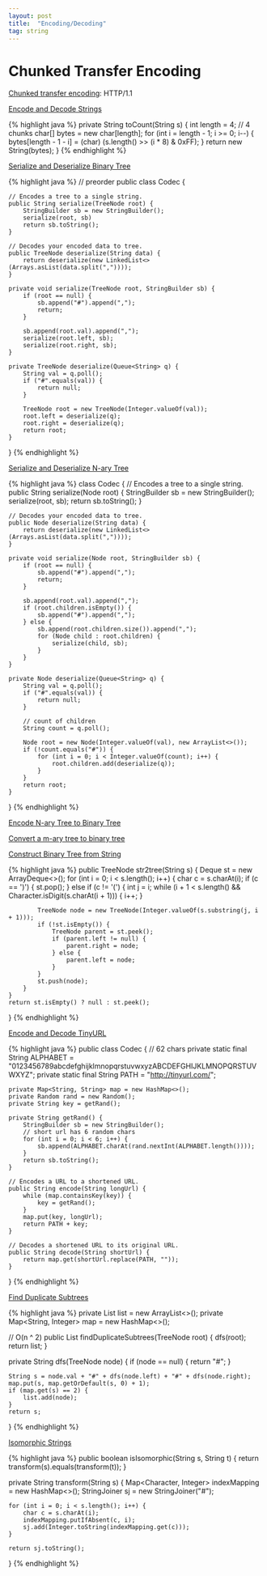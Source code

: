 ```yaml
---
layout: post
title:  "Encoding/Decoding"
tag: string
---
```


# Chunked Transfer Encoding

[Chunked transfer encoding](https://en.wikipedia.org/wiki/Chunked_transfer_encoding): HTTP/1.1

[Encode and Decode Strings][encode-and-decode-strings]

{% highlight java %}
private String toCount(String s) {
    int length = 4;  // 4 chunks
    char[] bytes = new char[length];
    for (int i = length - 1; i >= 0; i--) {
        bytes[length - 1 - i] = (char) (s.length() >> (i * 8) & 0xFF);
    }
    return new String(bytes);
}
{% endhighlight %}

[Serialize and Deserialize Binary Tree][serialize-and-deserialize-binary-tree]

{% highlight java %}
// preorder
public class Codec {

    // Encodes a tree to a single string.
    public String serialize(TreeNode root) {
        StringBuilder sb = new StringBuilder();
        serialize(root, sb)
        return sb.toString();
    }

    // Decodes your encoded data to tree.
    public TreeNode deserialize(String data) {
        return deserialize(new LinkedList<>(Arrays.asList(data.split(","))));
    }
    
    private void serialize(TreeNode root, StringBuilder sb) {
        if (root == null) {
            sb.append("#").append(",");
            return;
        }
        
        sb.append(root.val).append(",");
        serialize(root.left, sb);
        serialize(root.right, sb);
    }
    
    private TreeNode deserialize(Queue<String> q) {
        String val = q.poll();
        if ("#".equals(val)) {
            return null;
        }
        
        TreeNode root = new TreeNode(Integer.valueOf(val));
        root.left = deserialize(q);
        root.right = deserialize(q);
        return root;
    }
}
{% endhighlight %}

[Serialize and Deserialize N-ary Tree][serialize-and-deserialize-n-ary-tree]

{% highlight java %}
class Codec {
    // Encodes a tree to a single string.
    public String serialize(Node root) {
        StringBuilder sb = new StringBuilder();
        serialize(root, sb);
        return sb.toString();
    }
	
    // Decodes your encoded data to tree.
    public Node deserialize(String data) {
        return deserialize(new LinkedList<>(Arrays.asList(data.split(","))));
    }
    
    private void serialize(Node root, StringBuilder sb) {
        if (root == null) {
            sb.append("#").append(",");
            return;
        }
        
        sb.append(root.val).append(",");
        if (root.children.isEmpty()) {
            sb.append("#").append(",");
        } else {
            sb.append(root.children.size()).append(",");
            for (Node child : root.children) {
                serialize(child, sb);
            }
        }
    }
    
    private Node deserialize(Queue<String> q) {
        String val = q.poll();
        if ("#".equals(val)) {
            return null;
        }
        
        // count of children
        String count = q.poll();

        Node root = new Node(Integer.valueOf(val), new ArrayList<>());
        if (!count.equals("#")) {
            for (int i = 0; i < Integer.valueOf(count); i++) {
                root.children.add(deserialize(q));
            }
        }
        return root;
    }
}
{% endhighlight %}

[Encode N-ary Tree to Binary Tree][encode-n-ary-tree-to-binary-tree]

[Convert a m-ary tree to binary tree](https://en.wikipedia.org/wiki/M-ary_tree#Convert_a_m-ary_tree_to_binary_tree)

[Construct Binary Tree from String][construct-binary-tree-from-string]

{% highlight java %}
public TreeNode str2tree(String s) {
    Deque<TreeNode> st = new ArrayDeque<>();
    for (int i = 0; i < s.length(); i++) {
        char c = s.charAt(i);
        if (c == ')') {
            st.pop();
        } else if (c != '(') {
            int j = i;
            while (i + 1 < s.length() && Character.isDigit(s.charAt(i + 1))) {
                i++;
            }

            TreeNode node = new TreeNode(Integer.valueOf(s.substring(j, i + 1)));
            if (!st.isEmpty()) {
                TreeNode parent = st.peek();
                if (parent.left != null) {
                    parent.right = node;
                } else {
                    parent.left = node;
                }
            }
            st.push(node);
        }
    }
    return st.isEmpty() ? null : st.peek();
}
{% endhighlight %}

[Encode and Decode TinyURL][encode-and-decode-tinyurl]

{% highlight java %}
public class Codec {
    // 62 chars
    private static final String ALPHABET = "0123456789abcdefghijklmnopqrstuvwxyzABCDEFGHIJKLMNOPQRSTUVWXYZ";
    private static final String PATH = "http://tinyurl.com/";

    private Map<String, String> map = new HashMap<>();
    private Random rand = new Random();
    private String key = getRand();

    private String getRand() {
        StringBuilder sb = new StringBuilder();
        // short url has 6 random chars
        for (int i = 0; i < 6; i++) {
            sb.append(ALPHABET.charAt(rand.nextInt(ALPHABET.length())));
        }
        return sb.toString();
    }

    // Encodes a URL to a shortened URL.
    public String encode(String longUrl) {
        while (map.containsKey(key)) {
            key = getRand();
        }
        map.put(key, longUrl);
        return PATH + key;
    }

    // Decodes a shortened URL to its original URL.
    public String decode(String shortUrl) {
        return map.get(shortUrl.replace(PATH, ""));
    }
}
{% endhighlight %}

[Find Duplicate Subtrees][find-duplicate-subtrees]

{% highlight java %}
private List<TreeNode> list = new ArrayList<>();
private Map<String, Integer> map = new HashMap<>();

// O(n ^ 2)
public List<TreeNode> findDuplicateSubtrees(TreeNode root) {
    dfs(root);
    return list;
}

private String dfs(TreeNode node) {
    if (node == null) {
        return "#";
    }

    String s = node.val + "#" + dfs(node.left) + "#" + dfs(node.right);
    map.put(s, map.getOrDefault(s, 0) + 1);
    if (map.get(s) == 2) {
        list.add(node);
    }
    return s;
}
{% endhighlight %}

[Isomorphic Strings][isomorphic-strings]

{% highlight java %}
public boolean isIsomorphic(String s, String t) {
    return transform(s).equals(transform(t));
}

private String transform(String s) {
    Map<Character, Integer> indexMapping = new HashMap<>();
    StringJoiner sj = new StringJoiner("#");

    for (int i = 0; i < s.length(); i++) {
        char c = s.charAt(i);
        indexMapping.putIfAbsent(c, i);
        sj.add(Integer.toString(indexMapping.get(c)));
    }

    return sj.toString();
}
{% endhighlight %}

[construct-binary-tree-from-string]: https://leetcode.com/problems/construct-binary-tree-from-string/
[encode-and-decode-strings]: https://leetcode.com/problems/encode-and-decode-strings/
[encode-and-decode-tinyurl]: https://leetcode.com/problems/encode-and-decode-tinyurl/
[encode-n-ary-tree-to-binary-tree]: https://leetcode.com/problems/encode-n-ary-tree-to-binary-tree/
[find-duplicate-subtrees]: https://leetcode.com/problems/find-duplicate-subtrees/
[isomorphic-strings]: https://leetcode.com/problems/isomorphic-strings/
[serialize-and-deserialize-binary-tree]: https://leetcode.com/problems/serialize-and-deserialize-binary-tree/
[serialize-and-deserialize-n-ary-tree]: https://leetcode.com/problems/serialize-and-deserialize-n-ary-tree/
